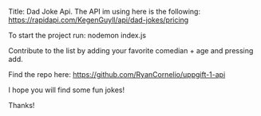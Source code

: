 Title: Dad Joke Api.
The API im using here is the following: https://rapidapi.com/KegenGuyll/api/dad-jokes/pricing

To start the project run: nodemon index.js

Contribute to the list by adding your favorite comedian + age and pressing add.

Find the repo here:
https://github.com/RyanCornelio/uppgift-1-api

I hope you will find some fun jokes!

Thanks!

